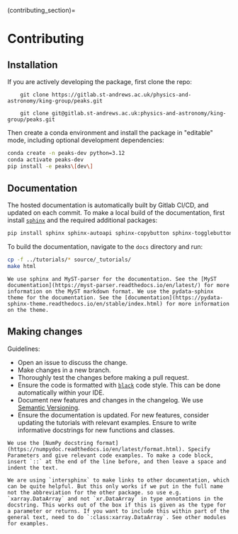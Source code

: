 (contributing_section)=
# Contributing

## Installation
If you are actively developing the package, first clone the repo:
```{tab} Using HTTPS
    git clone https://gitlab.st-andrews.ac.uk/physics-and-astronomy/king-group/peaks.git
```
```{tab} Using SSH:
    git clone git@gitlab.st-andrews.ac.uk:physics-and-astronomy/king-group/peaks.git
```

Then create a conda environment and install the package in "editable" mode, including optional development dependencies:
```bash
conda create -n peaks-dev python=3.12
conda activate peaks-dev
pip install -e peaks\[dev\]
```

## Documentation
The hosted documentation is automatically built by Gitlab CI/CD, and updated on each commit. To make a local build of the documentation, first install [`sphinx`](https://www.sphinx-doc.org/en/master/) and the required additional packages:
```bash
pip install sphinx sphinx-autoapi sphinx-copybutton sphinx-togglebutton sphinx-inline-tabs myst-parser pydata-sphinx-theme
```

To build the documentation, navigate to the `docs` directory and run:
```bash
cp -f ../tutorials/* source/_tutorials/
make html
```

```{note}
We use sphinx and MyST-parser for the documentation. See the [MyST documentation](https://myst-parser.readthedocs.io/en/latest/) for more information on the MyST markdown format. We use the pydata-sphinx theme for the documentation. See the [documentation](https://pydata-sphinx-theme.readthedocs.io/en/stable/index.html) for more information on the theme.
```

## Making changes
Guidelines:
- Open an issue to discuss the change.
- Make changes in a new branch.
- Thoroughly test the changes before making a pull request. 
- Ensure the code is formatted with [`black`](https://black.readthedocs.io/en/stable/the_black_code_style/current_style.html) code style. This can be done automatically within your IDE. 
- Document new features and changes in the changelog. We use [Semantic Versioning](https://semver.org/spec/v2.0.0.html).
- Ensure the documentation is updated. For new features, consider updating the tutorials with relevant examples. Ensure to write informative docstrings for new functions and classes. 

```{tip}
We use the [NumPy docstring format](https://numpydoc.readthedocs.io/en/latest/format.html). Specify Parameters and give relevant code examples. To make a code block, insert `::` at the end of the line before, and then leave a space and indent the text. 

We are using `intersphinx` to make links to other documentation, which can be quite helpful. But this only works if we put in the full name not the abbreviation for the other package. so use e.g. `xarray.DataArray` and not `xr.DataArray` in type annotations in the docstring. This works out of the box if this is given as the type for a parameter or returns. If you want to include this within part of the general text, need to do `:class:xarray.DataArray`. See other modules for examples.
```